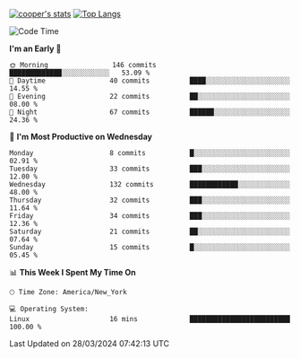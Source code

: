 [![cooper's stats](https://github-readme-stats-dwoluvhms-coopjz.vercel.app/api?username=coopjz&count_private=true)](https://github.com/coopjz/github-readme-stats)
[![Top Langs](https://github-readme-stats-dwoluvhms-coopjz.vercel.app/api/top-langs/?username=coopjz&count_private=true&langs_count=8&layout=compact)](https://github.com/coopjz/github-readme-stats)
<!--START_SECTION:waka-->
![Code Time](http://img.shields.io/badge/Code%20Time-1%20hr%2030%20mins-blue)

**I'm an Early 🐤** 

```text
🌞 Morning                146 commits         █████████████░░░░░░░░░░░░   53.09 % 
🌆 Daytime                40 commits          ████░░░░░░░░░░░░░░░░░░░░░   14.55 % 
🌃 Evening                22 commits          ██░░░░░░░░░░░░░░░░░░░░░░░   08.00 % 
🌙 Night                  67 commits          ██████░░░░░░░░░░░░░░░░░░░   24.36 % 
```
📅 **I'm Most Productive on Wednesday** 

```text
Monday                   8 commits           █░░░░░░░░░░░░░░░░░░░░░░░░   02.91 % 
Tuesday                  33 commits          ███░░░░░░░░░░░░░░░░░░░░░░   12.00 % 
Wednesday                132 commits         ████████████░░░░░░░░░░░░░   48.00 % 
Thursday                 32 commits          ███░░░░░░░░░░░░░░░░░░░░░░   11.64 % 
Friday                   34 commits          ███░░░░░░░░░░░░░░░░░░░░░░   12.36 % 
Saturday                 21 commits          ██░░░░░░░░░░░░░░░░░░░░░░░   07.64 % 
Sunday                   15 commits          █░░░░░░░░░░░░░░░░░░░░░░░░   05.45 % 
```


📊 **This Week I Spent My Time On** 

```text
🕑︎ Time Zone: America/New_York

💻 Operating System: 
Linux                    16 mins             █████████████████████████   100.00 % 
```


 Last Updated on 28/03/2024 07:42:13 UTC
<!--END_SECTION:waka-->
